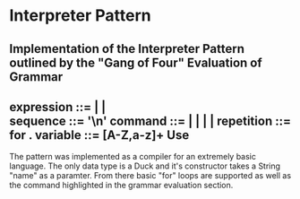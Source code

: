 Interpreter Pattern
=====
Implementation of the Interpreter Pattern outlined by the "Gang of Four"
Evaluation of Grammar
----
expression ::= <command> | <sequence> | <repetition>  
sequence ::= <expression> '\n' <expression>
command ::= <fly> | <swim> | <quack> | <left> | <right>
repetition ::= for <variable> <variable>.<command>
variable ::= [A-Z,a-z]+
Use
----
The pattern was implemented as a compiler for an extremely basic language. The only data type is a Duck and it's constructor takes a String "name" as a paramter. From there basic "for" loops are supported as well as the command highlighted in the grammar evaluation section. 

